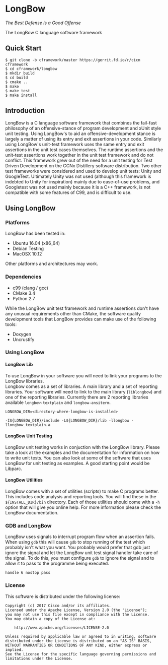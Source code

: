 LongBow
=======
_The Best Defense is a Good Offense_

The LongBow C language software framework

## Quick Start ##
```
$ git clone -b cframework/master https://gerrit.fd.io/r/cicn cframework
$ cd cframework/longbow
$ mkdir build
$ cd build
$ cmake ..
$ make
$ make test
$ make install
```

## Introduction ##

LongBow is a C language software framework that combines the fail-fast philosophy of an offensive-stance of program 
development and xUnit style unit testing. Using LongBow's to aid an offensive-development stance is largely a matter 
of using its entry and exit assertions in your code.  Similarly using LongBow's unit-test framework uses the same entry 
and exit assertions in the unit test cases themselves.  The runtime assertions and the unit-test assertions work 
together in the unit test framework and do not conflict. This framework grew out of the need for a unit testing for 
Test Driven Development on the CCNx Distillery software distribution.
Two other test frameworks were considered and used to develop unit tests: Unity and GoogleTest.  Ultimately Unity 
was not used (although this framework is indebted to Unity for inspiration) mainly due to ease-of-use problems, 
and Googletest was not used mainly because it is a C++ framework, is not compatible with some features of C99, and is 
difficult to use.

## Using LongBow ##

### Platforms ###

LongBow has been tested in:

- Ubuntu 16.04 (x86_64)
- Debian Testing
- MacOSX 10.12

Other platforms and architectures may work.

### Dependencies ###

- c99 (clang / gcc)
- CMake 3.4
- Python 2.7

While the LongBow unit test framework and runtime assertions don't have any unusual requirements other than CMake, 
the software quality development tools that LongBow provides can make use of the following tools:

- Doxygen
- Uncrustify

### Using LongBow ###

#### LongBow Lib

To use LongBow in your software you will need to link your programs to the LongBow libraries.  
Longbow comes as a set of libraries. A main library and a set of reporting libraries.  Your software will need to 
link to the main library (`liblongbow`) and one of the reporting libraries.  Currently there are 2 reporting libraries 
available `longbow-textplain` and `longbow-ansiterm`.

```
LONGBOW_DIR=<directory-where-longbow-is-installed>

-I${LONGBOW_DIR}/include -L${LONGBOW_DIR}/lib -llongbow -llongbow_textplain.a
```

#### LongBow Unit Testing

LongBow unit testing works in conjuction with the LongBow library. Please take a look at the examples and the 
documentation for information on how to write unit tests.  You can also look at some of the software that uses LongBow 
for unit testing as examples.  A good starting point would be Libparc.

#### LongBow Utilities

LongBow comes with a set of utilities (scripts) to make C programs better. This includes code analysis and reporting 
tools. You will find these in the `${INSTALL_DIR}/bin` directory. Each of those utilities should come with a `-h` 
option that will give you online help. For more information please check the LongBow documentation.

### GDB and LongBow ###
LongBow uses signals to interrupt program flow when an assertion fails.
When using `gdb` this will cause `gdb` to stop running of the test which probably isn't what you want.
You probably would prefer that gdb just ignore the signal and let the LongBow unit test signal handler take care of the 
signal. To do this, you must configure `gdb` to ignore the signal and to allow it to pass to the programme being 
executed.

`handle 6 nostop pass`


### License ###

This software is distributed under the following license:

```
Copyright (c) 2017 Cisco and/or its affiliates.
Licensed under the Apache License, Version 2.0 (the "License");
you may not use this file except in compliance with the License.
You may obtain a copy of the License at:

    http://www.apache.org/licenses/LICENSE-2.0

Unless required by applicable law or agreed to in writing, software
distributed under the License is distributed on an "AS IS" BASIS,
WITHOUT WARRANTIES OR CONDITIONS OF ANY KIND, either express or implied.
See the License for the specific language governing permissions and
limitations under the License.
```


